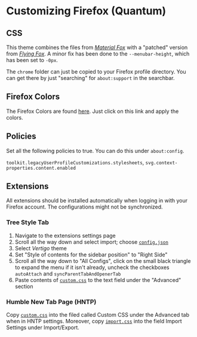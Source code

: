 # Customizing Firefox (Quantum)

## CSS

This theme combines the files from [_Material Fox_](https://github.com/muckSponge/MaterialFox) with a "patched" version from [_Flying Fox_](https://github.com/akshat46/FlyingFox). A minor fix has been done to the `--menubar-height`, which has been set to `-0px`.

The `chrome` folder can just be copied to your Firefox profile directory. You can get there by just "searching" for `about:support` in the searchbar.

## Firefox Colors

The Firefox Colors are found [here](https://color.firefox.com/?theme=XQAAAAIfAQAAAAAAAABBqYhm849SCia2CaaEGccwS-xNKlhWuMf61H-qemtFQ7JmIThKEJYbO6BYtxXFN3QVwfgIyLdrYygaud86UIpkiO8YN31rNYQT4wbIyYwCNHU7jaUMww6R7XMYKHXDUCvMW7_0AiLugqKwZ2mhpvOqQw__PRrGb_w5dNZqMUkPfE4UsOjehwu76ZgYlAyi-kcs2o76aC30rqSaUf9RJtUHhA_oQODqn_yh5tM). Just click on this link and apply the colors. 

## Policies

Set all the following policies to true. You can do this under `about:config`.

`toolkit.legacyUserProfileCustomizations.stylesheets`,
`svg.context-properties.content.enabled`

## Extensions

All extensions should be installed automatically when logging in with your Firefox account. The configurations might not be synchronized.

### Tree Style Tab

1. Navigate to the extensions settings page
2. Scroll all the way down and select import; choose [`config.json`](./extensions/tst/config.json)
3. Select _Vertigo_ theme
4. Set "Style of contents for the sidebar position" to "Right Side"
5. Scroll all the way down to "All Configs", click on the small black triangle to expand the menu if it isn't already, uncheck the checkboxes `autoAttach` and `syncParentTabAndOpenerTab`
6. Paste contents of [`custom.css`](./extensions/tst/custom.css) to the text field under the "Advanced" section

### Humble New Tab Page (HNTP)

Copy [`custom.css`](./extensions/hntp/custom.css) into the filed called Custom CSS under the Advanced tab when in HNTP settings. Moreover, copy [`import.css`](./extensions/hntp/import.css) into the field Import Settings under Import/Export.
